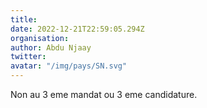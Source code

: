 ```yaml
---
title: 
date: 2022-12-21T22:59:05.294Z
organisation: 
author: Abdu Njaay 
twitter: 
avatar: "/img/pays/SN.svg"
---
```


Non au 3 eme mandat ou 3 eme candidature.